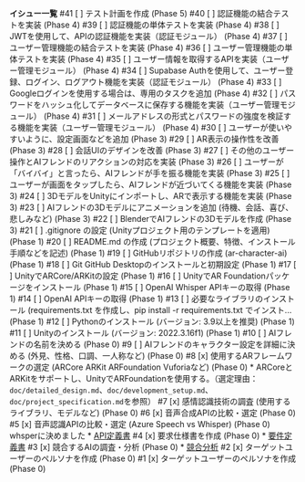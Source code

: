 **イシュー一覧**
#41  [ ] テスト計画を作成 (Phase 5)
#40  [ ] 認証機能の結合テストを実装 (Phase 4)
#39  [ ] 認証機能の単体テストを実装 (Phase 4)
#38  [ ] JWTを使用して、APIの認証機能を実装（認証モジュール） (Phase 4)
#37  [ ] ユーザー管理機能の結合テストを実装 (Phase 4)
#36  [ ] ユーザー管理機能の単体テストを実装 (Phase 4)
#35  [ ] ユーザー情報を取得するAPIを実装（ユーザー管理モジュール） (Phase 4)
#34  [ ] Supabase Authを使用して、ユーザー登録、ログイン、ログアウト機能を実装（認証モジュール） (Phase 4)
#33  [ ] Googleログインを使用する場合は、専用のタスクを追加 (Phase 4)
#32  [ ] パスワードをハッシュ化してデータベースに保存する機能を実装（ユーザー管理モジュール） (Phase 4)
#31  [ ] メールアドレスの形式とパスワードの強度を検証する機能を実装（ユーザー管理モジュール） (Phase 4)
#30  [ ] ユーザーが使いやすいように、設定画面などを追加 (Phase 3)
#29  [ ] AR表示の操作性を改善 (Phase 3)
#28  [ ] 会話UIのデザインを改善 (Phase 3)
#27  [ ] その他のユーザー操作とAIフレンドのリアクションの対応を実装 (Phase 3)
#26  [ ] ユーザーが「バイバイ」と言ったら、AIフレンドが手を振る機能を実装 (Phase 3)
#25  [ ] ユーザーが画面をタップしたら、AIフレンドが近づいてくる機能を実装 (Phase 3)
#24  [ ] 3DモデルをUnityにインポートし、ARで表示する機能を実装 (Phase 3)
#23  [ ] AIフレンドの3Dモデルにアニメーションを追加 (待機、会話、喜び、悲しみなど) (Phase 3)
#22  [ ] BlenderでAIフレンドの3Dモデルを作成 (Phase 3)
#21  [ ] .gitignore の設定 (Unityプロジェクト用のテンプレートを適用) (Phase 1)
#20  [ ] README.md の作成 (プロジェクト概要、特徴、インストール手順などを記述) (Phase 1)
#19  [ ] GitHubリポジトリの作成 (ar-character-ai) (Phase 1)
#18  [ ] Git GitHub Desktopのインストールと初期設定 (Phase 1)
#17  [ ] UnityでARCore/ARKitの設定 (Phase 1)
#16  [ ] UnityでAR Foundationパッケージをインストール (Phase 1)
#15  [ ] OpenAI Whisper APIキーの取得 (Phase 1)
#14  [ ] OpenAI APIキーの取得 (Phase 1)
#13  [ ] 必要なライブラリのインストール (requirements.txt を作成し、pip install -r requirements.txt でインスト... (Phase 1)
#12  [ ] Pythonのインストール (バージョン: 3.9以上を推奨) (Phase 1)
#11  [ ] Unityのインストール (バージョン: 2022.3.16f1) (Phase 1)
#10  [ ] AIフレンドの名前を決める (Phase 0)
#9   [ ] AIフレンドのキャラクター設定を詳細に決める (外見、性格、口調、一人称など) (Phase 0)
#8   [x] 使用するARフレームワークの選定 (ARCore ARKit ARFoundation Vuforiaなど) (Phase 0)
    * ARCoreとARKitをサポートし、UnityでARFoundationを使用する。（選定理由：`doc/detailed_design.md`、`doc/development_setup.md`、`doc/project_specification.md`を参照）
#7   [x] 感情認識技術の調査 (使用するライブラリ、モデルなど) (Phase 0)
#6   [x] 音声合成APIの比較・選定 (Phase 0)
#5   [x] 音声認識APIの比較・選定 (Azure Speech vs Whisper) (Phase 0) whsperに決めました
    * [API定義書](doc/api_definition.md)
#4   [x] 要求仕様書を作成 (Phase 0)
    * [要件定義書](doc/requirements_definition.md)
#3   [x] 競合するAIの調査・分析 (Phase 0)
    * [競合分析](doc/planning/competitive_analysis.md)
#2   [x] ターゲットユーザーのペルソナを作成 (Phase 0)
#1   [x] ターゲットユーザーのペルソナを作成 (Phase 0)
